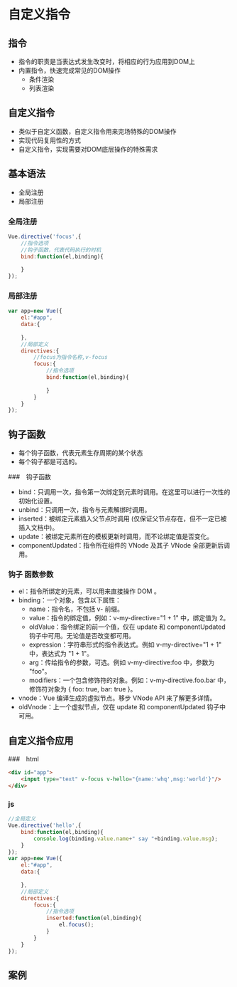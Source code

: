 ﻿#  自定义指令



## 指令
- 指令的职责是当表达式发生改变时，将相应的行为应用到DOM上
- 内置指令，快速完成常见的DOM操作
	- 条件渲染
	- 列表渲染


## 自定义指令
- 类似于自定义函数，自定义指令用来完场特殊的DOM操作
- 实现代码复用性的方式
- 自定义指令，实现需要对DOM底层操作的特殊需求



## 基本语法
- 全局注册
- 局部注册


### 全局注册
```js
Vue.directive('focus',{
	//指令选项
	//钩子函数，代表代码执行的时机
	bind:function(el,binding){
		
	}
});
```


### 局部注册
```js
var app=new Vue({
	el:"#app",
	data:{
		
	},
	//局部定义
	directives:{
		//focus为指令名称,v-focus
		focus:{
			//指令选项
			bind:function(el,binding){
				
			}
		}
	}
});
```



## 钩子函数
- 每个钩子函数，代表元素生存周期的某个状态
- 每个钩子都是可选的。


###　钩子函数
- bind：只调用一次，指令第一次绑定到元素时调用。在这里可以进行一次性的初始化设置。
- unbind：只调用一次，指令与元素解绑时调用。
- inserted：被绑定元素插入父节点时调用 (仅保证父节点存在，但不一定已被插入文档中)。
- update：被绑定元素所在的模板更新时调用，而不论绑定值是否变化。
- componentUpdated：指令所在组件的 VNode 及其子 VNode 全部更新后调用。


### 钩子 函数参数
- el：指令所绑定的元素，可以用来直接操作 DOM 。
- binding：一个对象，包含以下属性：
	- name：指令名，不包括 v- 前缀。
	- value：指令的绑定值，例如：v-my-directive="1 + 1" 中，绑定值为 2。
	- oldValue：指令绑定的前一个值，仅在 update 和 componentUpdated 钩子中可用。无论值是否改变都可用。
	- expression：字符串形式的指令表达式。例如 v-my-directive="1 + 1" 中，表达式为 "1 + 1"。
	- arg：传给指令的参数，可选。例如 v-my-directive:foo 中，参数为 "foo"。
	- modifiers：一个包含修饰符的对象。例如：v-my-directive.foo.bar 中，修饰符对象为 { foo: true, bar: true }。
- vnode：Vue 编译生成的虚拟节点。移步 VNode API 来了解更多详情。
- oldVnode：上一个虚拟节点，仅在 update 和 componentUpdated 钩子中可用。



## 自定义指令应用


###　html
```html
<div id="app">
	<input type="text" v-focus v-hello="{name:'whq',msg:'world'}"/>
</div>
```


### js
```js
//全局定义
Vue.directive('hello',{
	bind:function(el,binding){
		console.log(binding.value.name+" say "+binding.value.msg);
	}
});
var app=new Vue({
	el:"#app",
	data:{
		
	},
	//局部定义
	directives:{
		focus:{
			//指令选项
			inserted:function(el,binding){
				el.focus();
			}
		}
	}
});
```



## 案例

